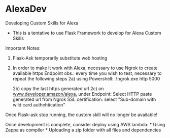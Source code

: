 # AlexaDev
Developing Custom Skills for Alexa

* This is a tentative to use Flask Framework to develop for Alexa Custom Skills

Important Notes:
1) Flask-Ask temporarily substitute web hosting
2) In order to make it work with Alexa, necessary to use Ngrok to create available https Endpoint
obs.: every time you wish to test, necessary to repeat the following steps
    2a) using Powershell:
    .\ngrok.exe http 5000

    2b) copy the last https generated url
    2c) on www.developer.amazon/alexa, under Endpoint:
        Select HTTP
        paste generated url from Ngrok
        SSL certification: select "Sub-domain with wild card authehtication"

Once Flask-ask stop running, the custom skill will no longer be available!

Once development is complete, consider deploy using AWS lambda:
    * Using Zappa as compiler
    * Uploading a zip folder with all files and dependencies
